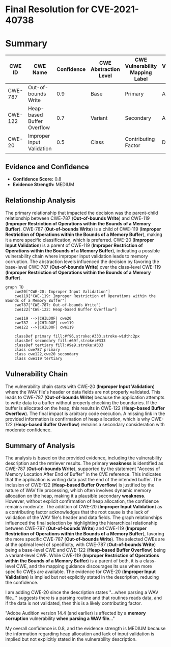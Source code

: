 # Final Resolution for CVE-2021-40738

# Summary
| CWE ID | CWE Name | Confidence | CWE Abstraction Level | CWE Vulnerability Mapping Label | CWE-Vulnerability Mapping Notes |
|---|---|---|---|---|---|
| CWE-787 | Out-of-bounds Write | 0.9 | Base | Primary | Allowed |
| CWE-122 | Heap-based Buffer Overflow | 0.7 | Variant | Secondary | Allowed |
| CWE-20 | Improper Input Validation | 0.5 | Class | Contributing Factor | Discouraged |

## Evidence and Confidence

*   **Confidence Score:** 0.8
*   **Evidence Strength:** MEDIUM

## Relationship Analysis
The primary relationship that impacted the decision was the parent-child relationship between CWE-787 (**Out-of-bounds Write**) and CWE-119 (**Improper Restriction of Operations within the Bounds of a Memory Buffer**). CWE-787 (**Out-of-bounds Write**) is a child of CWE-119 (**Improper Restriction of Operations within the Bounds of a Memory Buffer**), making it a more specific classification, which is preferred. CWE-20 (**Improper Input Validation**) is a parent of CWE-119 (**Improper Restriction of Operations within the Bounds of a Memory Buffer**), indicating a possible vulnerability chain where improper input validation leads to memory corruption. The abstraction levels influenced the decision by favoring the base-level CWE-787 (**Out-of-bounds Write**) over the class-level CWE-119 (**Improper Restriction of Operations within the Bounds of a Memory Buffer**).

```mermaid
graph TD
    cwe20["CWE-20: Improper Input Validation"]
    cwe119["CWE-119: Improper Restriction of Operations within the Bounds of a Memory Buffer"]
    cwe787["CWE-787: Out-of-bounds Write"]
    cwe122["CWE-122: Heap-based Buffer Overflow"]

    cwe119 -->|CHILDOF| cwe20
    cwe787 -->|CHILDOF| cwe119
    cwe122 -->|CHILDOF| cwe119

    classDef primary fill:#f96,stroke:#333,stroke-width:2px
    classDef secondary fill:#69f,stroke:#333
    classDef tertiary fill:#9e9,stroke:#333
    class cwe787 primary
    class cwe122,cwe20 secondary
    class cwe119 tertiary
```

## Vulnerability Chain
The vulnerability chain starts with CWE-20 (**Improper Input Validation**) where the WAV file's header or data fields are not properly validated. This leads to CWE-787 (**Out-of-bounds Write**) because the application attempts to write data to a buffer without properly checking the boundaries. If the buffer is allocated on the heap, this results in CWE-122 (**Heap-based Buffer Overflow**). The final impact is arbitrary code execution. A missing link in the provided information is confirmation of heap allocation, which is why CWE-122 (**Heap-based Buffer Overflow**) remains a secondary consideration with moderate confidence.

## Summary of Analysis
The analysis is based on the provided evidence, including the vulnerability description and the retriever results. The primary **weakness** is identified as CWE-787 (**Out-of-bounds Write**), supported by the statement "Access of Memory Location After End of Buffer" in the CVE reference. This indicates that the application is writing data past the end of the intended buffer. The inclusion of CWE-122 (**Heap-based Buffer Overflow**) is justified by the nature of WAV file processing, which often involves dynamic memory allocation on the heap, making it a plausible secondary **weakness**. However, without explicit confirmation of heap allocation, the confidence remains moderate. The addition of CWE-20 (**Improper Input Validation**) as a contributing factor acknowledges that the root cause is the lack of validation of the WAV file's header and data fields. The graph relationships influenced the final selection by highlighting the hierarchical relationship between CWE-787 (**Out-of-bounds Write**) and CWE-119 (**Improper Restriction of Operations within the Bounds of a Memory Buffer**), favoring the more specific CWE-787 (**Out-of-bounds Write**). The selected CWEs are at the optimal level of specificity, with CWE-787 (**Out-of-bounds Write**) being a base-level CWE and CWE-122 (**Heap-based Buffer Overflow**) being a variant-level CWE. While CWE-119 (**Improper Restriction of Operations within the Bounds of a Memory Buffer**) is a parent of both, it is a class-level CWE, and the mapping guidance discourages its use when more specific CWEs are available. The evidence for CWE-20 (**Improper Input Validation**) is implied but not explicitly stated in the description, reducing the confidence.

I am adding CWE-20 since the description states "...when parsing a WAV file..." suggests there is a parsing routine and that routines reads data, and if the data is not validated, then this is a likely contributing factor.

"Adobe Audition version 14.4 (and earlier) is affected by a **memory corruption** vulnerability **when parsing a WAV file**..."

My overall confidence is 0.8, and the evidence strength is MEDIUM because the information regarding heap allocation and lack of input validation is implied but not explicitly stated in the vulnerability description.